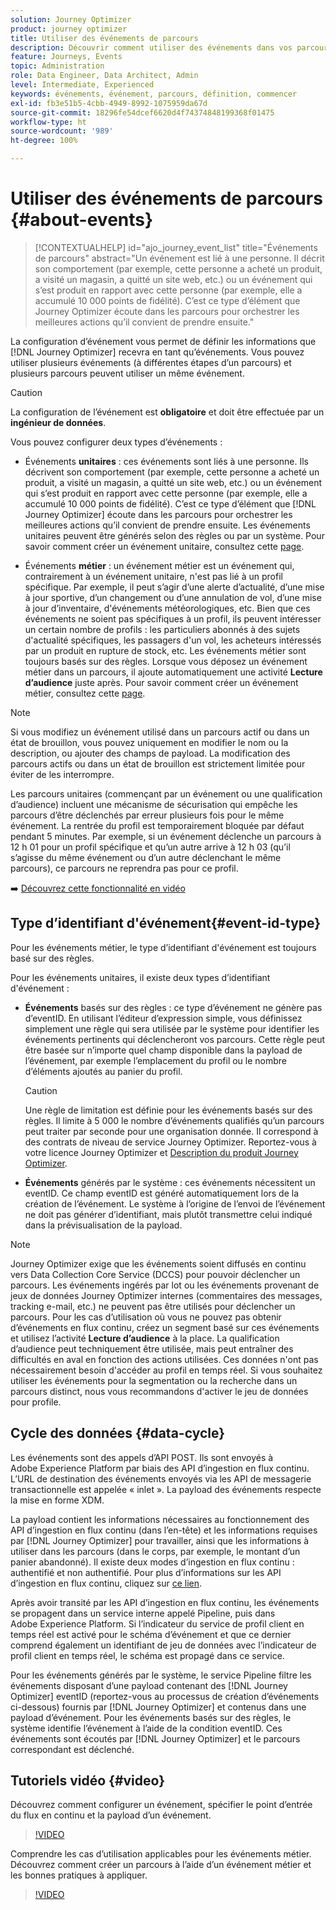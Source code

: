 ```yaml
---
solution: Journey Optimizer
product: journey optimizer
title: Utiliser des événements de parcours
description: Découvrir comment utiliser des événements dans vos parcours
feature: Journeys, Events
topic: Administration
role: Data Engineer, Data Architect, Admin
level: Intermediate, Experienced
keywords: événements, événement, parcours, définition, commencer
exl-id: fb3e51b5-4cbb-4949-8992-1075959da67d
source-git-commit: 18296fe54dcef6620d4f74374848199368f01475
workflow-type: ht
source-wordcount: '989'
ht-degree: 100%

---
```


# Utiliser des événements de parcours {#about-events}

>[!CONTEXTUALHELP]
>id="ajo_journey_event_list"
>title="Événements de parcours"
>abstract="Un événement est lié à une personne. Il décrit son comportement (par exemple, cette personne a acheté un produit, a visité un magasin, a quitté un site web, etc.) ou un événement qui s’est produit en rapport avec cette personne (par exemple, elle a accumulé 10 000 points de fidélité). C’est ce type d’élément que Journey Optimizer écoute dans les parcours pour orchestrer les meilleures actions qu’il convient de prendre ensuite."

La configuration d’événement vous permet de définir les informations que [!DNL Journey Optimizer] recevra en tant qu’événements. Vous pouvez utiliser plusieurs événements (à différentes étapes d’un parcours) et plusieurs parcours peuvent utiliser un même événement.

>[!CAUTION]
>
>La configuration de l’événement est **obligatoire** et doit être effectuée par un **ingénieur de données**.

Vous pouvez configurer deux types d’événements :

* Événements **unitaires** : ces événements sont liés à une personne. Ils décrivent son comportement (par exemple, cette personne a acheté un produit, a visité un magasin, a quitté un site web, etc.) ou un événement qui s’est produit en rapport avec cette personne (par exemple, elle a accumulé 10 000 points de fidélité). C’est ce type d’élément que [!DNL Journey Optimizer] écoute dans les parcours pour orchestrer les meilleures actions qu’il convient de prendre ensuite. Les événements unitaires peuvent être générés selon des règles ou par un système. Pour savoir comment créer un événement unitaire, consultez cette [page](../event/about-creating.md).

* Événements **métier** : un événement métier est un événement qui, contrairement à un événement unitaire, n&#39;est pas lié à un profil spécifique. Par exemple, il peut s’agir d’une alerte d’actualité, d’une mise à jour sportive, d’un changement ou d’une annulation de vol, d’une mise à jour d’inventaire, d&#39;événements météorologiques, etc. Bien que ces événements ne soient pas spécifiques à un profil, ils peuvent intéresser un certain nombre de profils : les particuliers abonnés à des sujets d&#39;actualité spécifiques, les passagers d&#39;un vol, les acheteurs intéressés par un produit en rupture de stock, etc. Les événements métier sont toujours basés sur des règles. Lorsque vous déposez un événement métier dans un parcours, il ajoute automatiquement une activité **Lecture d’audience** juste après. Pour savoir comment créer un événement métier, consultez cette [page](../event/about-creating-business.md).


>[!NOTE]
>
>Si vous modifiez un événement utilisé dans un parcours actif ou dans un état de brouillon, vous pouvez uniquement en modifier le nom ou la description, ou ajouter des champs de payload. La modification des parcours actifs ou dans un état de brouillon est strictement limitée pour éviter de les interrompre.

Les parcours unitaires (commençant par un événement ou une qualification d’audience) incluent une mécanisme de sécurisation qui empêche les parcours d’être déclenchés par erreur plusieurs fois pour le même événement. La rentrée du profil est temporairement bloquée par défaut pendant 5 minutes. Par exemple, si un événement déclenche un parcours à 12 h 01 pour un profil spécifique et qu’un autre arrive à 12 h 03 (qu’il s’agisse du même événement ou d’un autre déclenchant le même parcours), ce parcours ne reprendra pas pour ce profil.

➡️ [Découvrez cette fonctionnalité en vidéo](#video)

## Type d’identifiant d&#39;événement{#event-id-type}

Pour les événements métier, le type d’identifiant d&#39;événement est toujours basé sur des règles.

Pour les événements unitaires, il existe deux types d’identifiant d&#39;événement :

* **Événements** basés sur des règles : ce type d’événement ne génère pas d’eventID. En utilisant l’éditeur d’expression simple, vous définissez simplement une règle qui sera utilisée par le système pour identifier les événements pertinents qui déclencheront vos parcours. Cette règle peut être basée sur n’importe quel champ disponible dans la payload de l’événement, par exemple l’emplacement du profil ou le nombre d’éléments ajoutés au panier du profil.

  >[!CAUTION]
  >
  >Une règle de limitation est définie pour les événements basés sur des règles. Il limite à 5 000 le nombre d’événements qualifiés qu’un parcours peut traiter par seconde pour une organisation donnée. Il correspond à des contrats de niveau de service Journey Optimizer. Reportez-vous à votre licence Journey Optimizer et [Description du produit Journey Optimizer](https://helpx.adobe.com/fr/legal/product-descriptions/adobe-journey-optimizer.html).

* **Événements** générés par le système : ces événements nécessitent un eventID. Ce champ eventID est généré automatiquement lors de la création de l’événement. Le système à l’origine de l’envoi de l’événement ne doit pas générer d’identifiant, mais plutôt transmettre celui indiqué dans la prévisualisation de la payload.

>[!NOTE]
>
>Journey Optimizer exige que les événements soient diffusés en continu vers Data Collection Core Service (DCCS) pour pouvoir déclencher un parcours. Les événements ingérés par lot ou les événements provenant de jeux de données Journey Optimizer internes (commentaires des messages, tracking e-mail, etc.) ne peuvent pas être utilisés pour déclencher un parcours. Pour les cas d’utilisation où vous ne pouvez pas obtenir d’événements en flux continu, créez un segment basé sur ces événements et utilisez l’activité **Lecture d’audience** à la place. La qualification d’audience peut techniquement être utilisée, mais peut entraîner des difficultés en aval en fonction des actions utilisées. Ces données n&#39;ont pas nécessairement besoin d&#39;accéder au profil en temps réel. Si vous souhaitez utiliser les événements pour la segmentation ou la recherche dans un parcours distinct, nous vous recommandons d&#39;activer le jeu de données pour profile.

## Cycle des données {#data-cycle}

Les événements sont des appels d’API POST. Ils sont envoyés à Adobe Experience Platform par biais des API d’ingestion en flux continu. L’URL de destination des événements envoyés via les API de messagerie transactionnelle est appelée « inlet ». La payload des événements respecte la mise en forme XDM.

La payload contient les informations nécessaires au fonctionnement des API d’ingestion en flux continu (dans l’en-tête) et  les informations requises par [!DNL Journey Optimizer] pour travailler, ainsi que les informations à utiliser dans les parcours (dans le corps, par exemple, le montant d’un panier abandonné). Il existe deux modes d’ingestion en flux continu : authentifié et non authentifié. Pour plus d’informations sur les API d’ingestion en flux continu, cliquez sur [ce lien](https://experienceleague.adobe.com/docs/experience-platform/xdm/api/getting-started.html?lang=fr).

Après avoir transité par les API d’ingestion en flux continu, les événements se propagent dans un service interne appelé Pipeline, puis dans Adobe Experience Platform. Si l’indicateur du service de profil client en temps réel est activé pour le schéma d’événement et que ce dernier comprend également un identifiant de jeu de données avec l’indicateur de profil client en temps réel, le schéma est propagé dans ce service.

Pour les événements générés par le système, le service Pipeline filtre les événements disposant d’une payload contenant des [!DNL Journey Optimizer] eventID (reportez-vous au processus de création d’événements ci-dessous) fournis par [!DNL Journey Optimizer] et contenus dans une payload d’événement. Pour les événements basés sur des règles, le système identifie l’événement à l’aide de la condition eventID. Ces événements sont écoutés par [!DNL Journey Optimizer] et le parcours correspondant est déclenché.

## Tutoriels vidéo {#video}

Découvrez comment configurer un événement, spécifier le point dʼentrée du flux en continu et la payload dʼun événement.

>[!VIDEO](https://video.tv.adobe.com/v/336253?quality=12)

Comprendre les cas d’utilisation applicables pour les événements métier. Découvrez comment créer un parcours à l’aide d’un événement métier et les bonnes pratiques à appliquer.

>[!VIDEO](https://video.tv.adobe.com/v/334234?quality=12)

